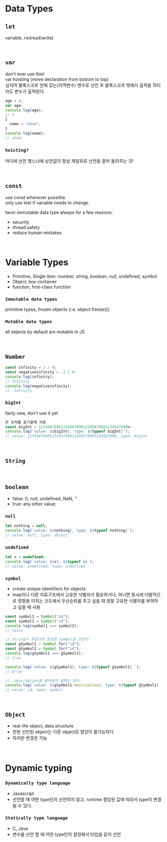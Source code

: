 # Data Types

## `let`

variable, rw(read/write)

<br/>

## `var`

don't ever use this!  
var hoisting (move declaration from bottom to top)  
심지어 블록스코프 안에 있는(지역변수) 변수로 선언 후 블록스코프 밖에서 출력을 하더라도 변수가 출력된다.

```javascript
age = 4;
var age;
console.log(age);
// 4
{
  name = "shim";
}
console.log(name);
// shim;
```

### `hoisting?`

어디에 선언 했느냐에 상관없이 항상 제일위로 선언을 끌어 올려주는 것!

<br/>

## `const`

use const whenever possible.  
only use leet if variable needs to change.

favor immutable data type always for a few reasons:

- security
- thread safety
- reduce human mistakes

<br/>

# Variable Types

- Primitive, Single item: number, string, boolean, null, undefined, symbol
- Object, box container
- function, first-class function

### `Immutable data types`

primitive types, frozen objects (i.e. object.freeze())

### `Mutable data types`

all objects by default are mutable in JS

<br/>

## `Number`

```javascript
const infinity = 1 / 0;
const negativeinfinity = -1 / 0;
console.log(infinity);
// Infinity
console.log(negativeinfinity);
// -Infinity
```

### `bigInt`

fairly new, don't use it yet

```javascript
큰 숫자를 표기할때 사용
const bigInt = 1234567890123456789012345678901234567890n;
console.log(`value: ${bigInt}, type: ${typeof bigInt}`);
// value: 1234567890123456789012345678901234567890, type: bigint

```

<br/>

## `String`

<br/>

## `boolean`

- false: 0, null, undefined, NaN, ''
- true: any other value;

### `null`

```javascript
let nothing = null;
console.log(`value: ${nothing}, type: ${typeof nothing}`);
// value: null, type: object
```

### `undefined`

```javascript
let x = undefined;
console.log(`value: ${x}, ${typeof x}`);
// value: undefined, type: undefined
```

### `symbol`

- create unique identifiers for objects
- map이나 다른 자료구조에서 고유한 식별자가 필요하거나, 아니면 동시에 다발적으로 영향을 미치는 코드에서 우선순위를 주고 싶을 때 정말 고유한 식별자를 부여하고 싶을 때 사용

```javascript
const symbol1 = Symbol("id");
const symbol2 = Symbol("id");
console.log(symbol1 === symbol2);
// false

// string이 똑같다면 동일한 symbol을 만든다.
const gSymbol1 = Symbol.for("id");
const gSymbol2 = Symbol.for("id");
console.log(gSymbol1 === gSymbol2);
// true

console.log(`value: ${gSymbol1}, type: ${typeof gSymbol1} `);
// Error

// .description을 붙여줘야 출력이 된다.
console.log(`value: ${gSymbol1.description}, type: ${typeof gSymbol1} `);
// value: id, type: symbol
```

<br/>

## `Object`

- real-life object, data structure
- 한번 선언된 object는 다른 object로 할당이 불가능하다.
- 하지만 변경은 가능

<br/>

# Dynamic typing

### `Dynamically type language`

- Javascript
- 선언할 때 어떤 type인지 선언하지 않고, runtime 할당된 값에 따라서 type이 변경 될 수 있다.

### `Statically type language`

- C, Java
- 변수를 선언 할 때 어떤 type인지 결정해서 타입을 같이 선언
